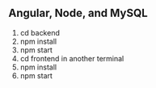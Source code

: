 ## Angular, Node, and MySQL

1. cd backend
2. npm install
3. npm start
4. cd frontend in another terminal
5. npm install
6. npm start


